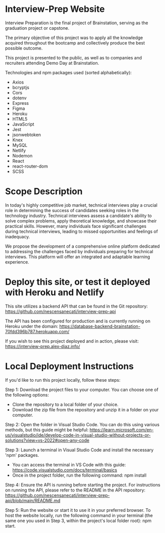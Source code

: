 # Interview-Prep Website
Interview Preparation is the final project of Brainstation, serving as the graduation project or capstone.

The primary objective of this project was to apply all the knowledge acquired throughout the bootcamp and collectively produce the best possible outcome.

This project is presented to the public, as well as to companies and recruiters attending Demo Day at Brainstation.

Technologies and npm packages used (sorted alphabetically):
- Axios
- bcryptjs
- Cors
- dotenv
- Express
- Figma
- Heroku
- HTML5
- JavaScript
- Jest
- jsonwebtoken
- Knex
- MySQL
- Netlify
- Nodemon
- React
- react-router-dom
- SCSS

# Scope Description
In today's highly competitive job market, technical interviews play a crucial role in determining the success of candidates seeking roles in the technology industry. Technical interviews assess a candidate's ability to solve complex problems, apply theoretical knowledge, and showcase their practical skills. However, many individuals face significant challenges during technical interviews, leading to missed opportunities and feelings of inadequacy.

We propose the development of a comprehensive online platform dedicated to addressing the challenges faced by individuals preparing for technical interviews. This platform will offer an integrated and adaptable learning experience.

# Deploy this site, or test it deployed with Heroku and Netlify

This site utilizes a backend API that can be found in the Git repository: 
https://github.com/nescensanecati/interview-prep-api

The API has been configured for production and is currently running on Heroku under the domain:
https://database-backend-brainstation-70fdd396b787.herokuapp.com/

If you wish to see this project deployed and in action, please visit: 
https://interview-prep.alex-diaz.info/

# Local Deployment Instructions
If you'd like to run this project locally, follow these steps:

Step 1: Download the project files to your computer. You can choose one of the following options:
- Clone the repository to a local folder of your choice.
- Download the zip file from the repository and unzip it in a folder on your computer.


Step 2: Open the folder in Visual Studio Code. You can do this using various methods, but this guide might be helpful:
https://learn.microsoft.com/en-us/visualstudio/ide/develop-code-in-visual-studio-without-projects-or-solutions?view=vs-2022#open-any-code

Step 3: Launch a terminal in Visual Studio Code and install the necessary 'npm' packages. 
- You can access the terminal in VS Code with this guide:  https://code.visualstudio.com/docs/terminal/basics
- Once in the project folder, run the following command: npm install

Step 4: Ensure the API is running before starting the project. For instructions on running the API, please refer to the README in the API repository: 
https://github.com/nescensanecati/interview-prep-api/blob/main/README.md

Step 5: Run the website or start it to use it in your preferred browser. To host the website locally, run the following command in your terminal (the same one you used in Step 3, within the project's local folder root): npm start.